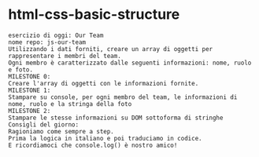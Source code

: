 # html-css-basic-structure

    esercizio di oggi: Our Team
    nome repo: js-our-team
    Utilizzando i dati forniti, creare un array di oggetti per rappresentare i membri del team.
    Ogni membro è caratterizzato dalle seguenti informazioni: nome, ruolo e foto.
    MILESTONE 0:
    Creare l'array di oggetti con le informazioni fornite.
    MILESTONE 1:
    Stampare su console, per ogni membro del team, le informazioni di nome, ruolo e la stringa della foto
    MILESTONE 2:
    Stampare le stesse informazioni su DOM sottoforma di stringhe
    Consigli del giorno:
    Ragioniamo come sempre a step.
    Prima la logica in italiano e poi traduciamo in codice.
    E ricordiamoci che console.log() è nostro amico!